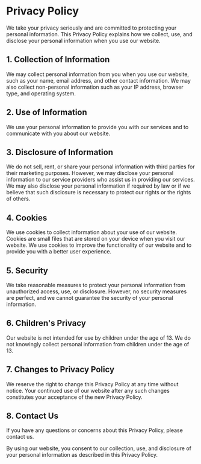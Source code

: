 # Privacy Policy

We take your privacy seriously and are committed to protecting your personal information. This Privacy Policy explains how we collect, use, and disclose your personal information when you use our website.

## 1. Collection of Information
We may collect personal information from you when you use our website, such as your name, email address, and other contact information. We may also collect non-personal information such as your IP address, browser type, and operating system.

## 2. Use of Information
We use your personal information to provide you with our services and to communicate with you about our website.

## 3. Disclosure of Information
We do not sell, rent, or share your personal information with third parties for their marketing purposes. However, we may disclose your personal information to our service providers who assist us in providing our services. We may also disclose your personal information if required by law or if we believe that such disclosure is necessary to protect our rights or the rights of others.

## 4. Cookies
We use cookies to collect information about your use of our website. Cookies are small files that are stored on your device when you visit our website. We use cookies to improve the functionality of our website and to provide you with a better user experience.

## 5. Security
We take reasonable measures to protect your personal information from unauthorized access, use, or disclosure. However, no security measures are perfect, and we cannot guarantee the security of your personal information.

## 6. Children's Privacy
Our website is not intended for use by children under the age of 13. We do not knowingly collect personal information from children under the age of 13.

## 7. Changes to Privacy Policy
We reserve the right to change this Privacy Policy at any time without notice. Your continued use of our website after any such changes constitutes your acceptance of the new Privacy Policy.

## 8. Contact Us
If you have any questions or concerns about this Privacy Policy, please contact us.

By using our website, you consent to our collection, use, and disclosure of your personal information as described in this Privacy Policy.
